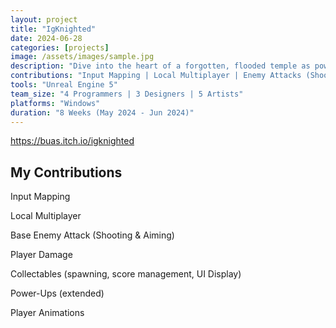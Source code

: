 ```yaml
---
layout: project
title: "IgKnighted"
date: 2024-06-28
categories: [projects]
image: /assets/images/sample.jpg
description: "Dive into the heart of a forgotten, flooded temple as powerful knights forged from fire. In this twinstick shooter bullet hell, you will fight off waves of enemies in order to progress through the temple and become the most powerful fighter of all! Work together or embark alone."
contributions: "Input Mapping | Local Multiplayer | Enemy Attacks (Shooting & Aiming) | Player Damage | Collectables | Power-Ups | In-Engine Animations"
tools: "Unreal Engine 5"
team_size: "4 Programmers | 3 Designers | 5 Artists"
platforms: "Windows"
duration: "8 Weeks (May 2024 - Jun 2024)"
---
```


https://buas.itch.io/igknighted

## My Contributions

Input Mapping

Local Multiplayer

Base Enemy Attack (Shooting & Aiming)

Player Damage

Collectables (spawning, score management, UI Display)

Power-Ups (extended)

Player Animations